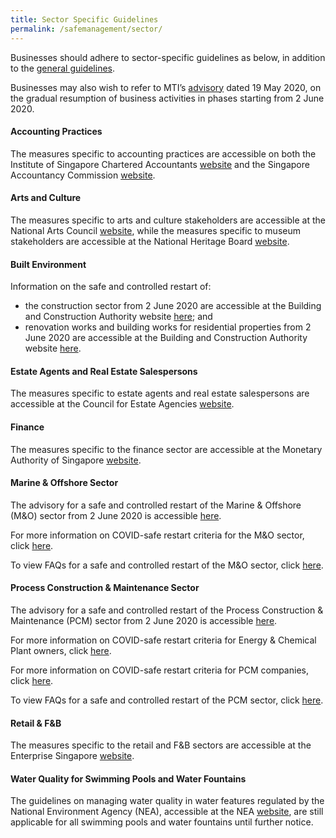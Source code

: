 ```yaml
---
title: Sector Specific Guidelines
permalink: /safemanagement/sector/
---
```


Businesses should adhere to sector-specific guidelines as below, in addition to the <a href="/safemanagement/general/">general guidelines</a>. 

Businesses may also wish to refer to MTI’s <a href="https://www.mti.gov.sg/-/media/MTI/Newsroom/Press-Releases/2020/05/MTI-Advisory-on-resumption-of-activities-from-2-June-2020.pdf" target="_blank">advisory</a> dated 19 May 2020, on the gradual resumption of business activities in phases starting from 2 June 2020.

#### **Accounting Practices**

The measures specific to accounting practices are accessible on both the Institute of Singapore Chartered Accountants <a href = "https://isca.org.sg/covid-19-series/faqs/?j=538131&sfmc_sub=28753357&l=215_HTML&u=10800996&mid=7235277&jb=1" target="_blank">website</a> and the Singapore Accountancy Commission <a href = "https://www.sac.gov.sg/isca-sac-advisory-safe-management-measures-accounting-practices-post-covid-19-circuit-breaker-period" target="_blank">website</a>.

#### **Arts and Culture**

The measures specific to arts and culture stakeholders are accessible at the National Arts Council <a href="https://www.nac.gov.sg/whatwedo/support/sustaining-the-arts-during-covid-19/Operationalisation-of-Circuit-Breaker-Safe-Distancing-Measures.html" target="_blank">website</a>, while the measures specific to museum stakeholders are accessible at the National Heritage Board <a href="https://www.nhb.gov.sg/what-we-do/our-work/sector-development/museum-roundtable/public-advisory-on-covid-19" target="_blank">website</a>.

#### **Built Environment**

Information on the safe and controlled restart of:
- the construction sector from 2 June 2020 are accessible at the Building and Construction Authority website <a href="https://go.gov.sg/bca-advisory-restart-construction" target="_blank">here</a>; and
- renovation works and building works for residential properties from 2 June 2020 are accessible at the Building and Construction Authority website <a href="https://go.gov.sg/bca-advisory-restart-residential-reno-bldg-works" target="_blank">here</a>.

#### **Estate Agents and Real Estate Salespersons**

The measures specific to estate agents and real estate salespersons are accessible at the Council for Estate Agencies <a href = "https://www.cea.gov.sg/docs/default-source/module/pressRelease/2df90c4e-89ff-4789-a95b-e84567c8da13.pdf" target="_blank">website</a>.

#### **Finance**

The measures specific to the finance sector are accessible at the Monetary Authority of Singapore <a href = "https://www.mas.gov.sg/news/media-releases/2020/safe-re-opening-of-more-customer-services-in-the-financial-sector" target="_blank">website</a>.

#### **Marine & Offshore Sector**

The advisory for a safe and controlled restart of the Marine & Offshore (M&O) sector from 2 June 2020 is accessible <a href="/images/Advisory - MO Sector (final 1 June 2020).pdf" target="_blank">here</a>.

For more information on COVID-safe restart criteria for the M&O sector, click <a href="/images/Criteria - Shipyards (final 1 June 2020).pdf" target="_blank">here</a>.

To view FAQs for a safe and controlled restart of the M&O sector, click <a href="/images/FAQs for Restart of MO Sector (final 1 June 2020).pdf" target="_blank">here</a>.

#### **Process Construction & Maintenance Sector**

The advisory for a safe and controlled restart of the Process Construction & Maintenance (PCM) sector from 2 June 2020 is accessible <a href="/images/Advisory - PCM Sector (final 1 June 2020).pdf" target="_blank">here</a>.

For more information on COVID-safe restart criteria for Energy & Chemical Plant owners, click <a href="/images/Criteria - EC Plant Owners (final 1 June 2020).pdf" target="_blank">here</a>.

For more information on COVID-safe restart criteria for PCM companies, click <a href="/images/Criteria - PCM Companies (final 1 June 2020).pdf" target="_blank">here</a>.

To view FAQs for a safe and controlled restart of the PCM sector, click <a href="/images/FAQs for Restart of PCM Sector (final 1 June 2020).pdf" target="_blank">here</a>.

#### **Retail & F&B**

The measures specific to the retail and F&B sectors are accessible at the Enterprise Singapore <a href = "https://www.enterprisesg.gov.sg/covid-19/safe-distance" target="_blank">website</a>.

#### **Water Quality for Swimming Pools and Water Fountains**

The guidelines on managing water quality in water features regulated by the National Environment Agency (NEA), accessible at the NEA <a href = "https://www.nea.gov.sg/docs/default-source/default-document-library/guidelines-for-managing-water-quality-for-cooling-towers-swimming-pool-and-water-fountains-during-the-period-of-heightened-safe-distancing-measures-(revised-on-26-apr-2020).pdf" target="_blank">website</a>, are still applicable for all swimming pools and water fountains until further notice.
